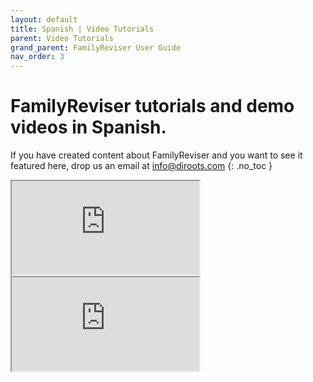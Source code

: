 ```yaml
---
layout: default
title: Spanish | Video Tutorials
parent: Video Tutorials
grand_parent: FamilyReviser User Guide
nav_order: 3
---
```


# FamilyReviser tutorials and demo videos in Spanish.
If you have created content about FamilyReviser and you want to see it featured here, drop us an email at info@diroots.com
{: .no_toc }

 <div class="di-iframe-container">
  <iframe
  title="FamilyReviser | Cómo gestionar familias Revit Family Reviser | Los mejores plugins para Revit |BIMdesign Consulting"
  class="di-responsive-iframe" 
  src="https://www.youtube.com/embed/n9OzYuLVXmc">
  </iframe>
</div> 

 <div class="di-iframe-container">
  <iframe
  title="FamilyReviser | C02-Diroots-Family Reviser"
  class="di-responsive-iframe" 
  src="https://www.youtube.com/embed/2piETsvXBBM">
  </iframe>
</div> 